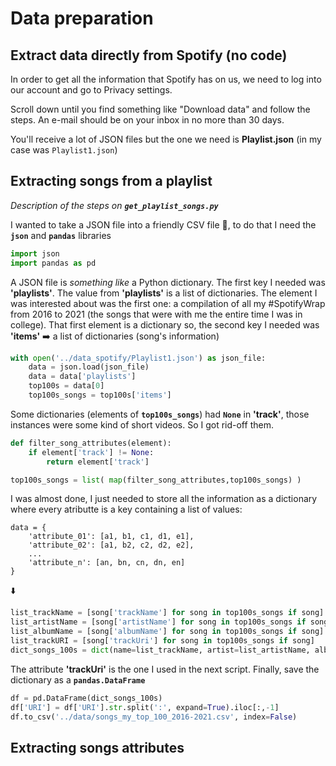 # Data preparation

## Extract data directly from Spotify (no code)
In order to get all the information that Spotify has on us, we need to log into our account and 
go to Privacy settings.

Scroll down until you find something like "Download data" and follow the steps. An e-mail should 
be on your inbox in no more than 30 days.

You'll receive a lot of JSON files but the one we need is **Playlist.json** (in my case was 
`Playlist1.json`)

## Extracting songs from a playlist
_Description of the steps on **`get_playlist_songs.py`**_

I wanted to take a JSON file into a friendly CSV file :hugs:, to do that I need the **`json`** 
and **`pandas`** libraries

```Python
import json 
import pandas as pd
```

A JSON file is _something like_ a Python dictionary. The first key I needed was **'playlists'**. 
The value from **'playlists'** is a list of dictionaries. The element I was interested about 
was the first one: a compilation of all my #SpotifyWrap from 2016 to 2021 (the songs that 
were with me the entire time I was in college). That first element is a dictionary so, the second 
key I needed was **'items'** :arrow_right: a list of dictionaries (song's information)

```Python
with open('../data_spotify/Playlist1.json') as json_file:
    data = json.load(json_file)
    data = data['playlists']
    top100s = data[0]
    top100s_songs = top100s['items']
```

Some dictionaries (elements of **`top100s_songs`**) had **`None`** in **'track'**, those 
instances were some kind of short videos. So I got rid-off them.

```Python
def filter_song_attributes(element):
    if element['track'] != None:
        return element['track']

top100s_songs = list( map(filter_song_attributes,top100s_songs) )
```

I was almost done, I just needed to store all the information as a dictionary where every 
atributte is a key containing a list of values:

```
data = {
    'attribute_01': [a1, b1, c1, d1, e1],
    'attribute_02': [a1, b2, c2, d2, e2],
    ...
    'attribute_n': [an, bn, cn, dn, en]
}
```

:arrow_down:

```Python
list_trackName = [song['trackName'] for song in top100s_songs if song]
list_artistName = [song['artistName'] for song in top100s_songs if song]
list_albumName = [song['albumName'] for song in top100s_songs if song]
list_trackURI = [song['trackUri'] for song in top100s_songs if song]
dict_songs_100s = dict(name=list_trackName, artist=list_artistName, album=list_albumName, URI=list_trackURI)
```

The attribute **'trackUri'** is the one I used in the next script. Finally, save the dictionary 
as a **`pandas.DataFrame`**

```Python
df = pd.DataFrame(dict_songs_100s)
df['URI'] = df['URI'].str.split(':', expand=True).iloc[:,-1]
df.to_csv('../data/songs_my_top_100_2016-2021.csv', index=False)
```

## Extracting songs attributes